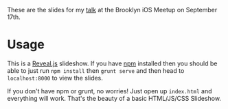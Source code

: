 These are the slides for my
[talk](http://www.meetup.com/The-Brooklyn-iPhone-and-iPad-Developer-Meetup/events/138137442/)
at the Brooklyn iOS Meetup on September 17th.

Usage
=====

This is a [Reveal.js](http://revealjs.jit.su/ "Reveal.JS Home Page") slideshow.
If you have [npm](https://npmjs.org/ "NPM Homepage") installed then you should
be able to just run `npm install` then `grunt serve` and then head to
`localhost:8000` to view the slides. 

If you don't have npm or grunt, no worries! Just open up `index.html` and
everything will work. That's the beauty of a basic HTML/JS/CSS Slideshow.

